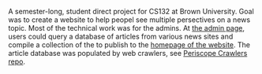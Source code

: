 A semester-long, student direct project for CS132 at Brown University. Goal was to create a website to help peopel see multiple persectives on a news topic. Most of the technical work was for the admins. At [the admin page](http://periscope-stage.herokuapp.com/admin), users could query a database of articles from various news sites and compile a collection of the to publish to the [homepage of the website](http://periscope-stage.herokuapp.com/home). The article database was populated by web crawlers,  see [Periscope Crawlers repo](https://github.com/wilsoncusack/periscope-crawlers). 
